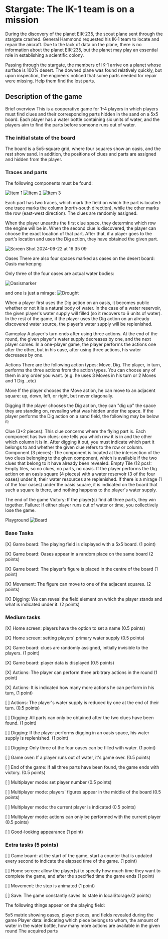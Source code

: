 # Stargate: The IK-1 team is on a mission
During the discovery of the planet EIK-235, the scout plane sent through the stargate crashed. General Hammond requested his IK-1 team to locate and repair the aircraft. Due to the lack of data on the plane, there is no information about the planet EIK-235, but the planet may play an essential role in establishing a scientific colony.

Passing through the stargate, the members of IK-1 arrive on a planet whose surface is 100% desert. The downed plane was found relatively quickly, but upon inspection, the engineers noticed that some parts needed for repair were missing. Help them find the lost parts.

## Description of the game
Brief overview
This is a cooperative game for 1-4 players in which players must find clues and their corresponding parts hidden in the sand on a 5x5 board. Each player has a water bottle containing six units of water, and the players aim to find the parts before someone runs out of water.

### The initial state of the board
The board is a 5x5-square grid, where four squares show an oasis, and the rest show sand. In addition, the positions of clues and parts are assigned and hidden from the player.

### Traces and parts
The following components must be found:

![Item 1](https://github.com/user-attachments/assets/90fcc387-bf1b-4cd6-afca-4f9bc27417d1)
![Item 2](https://github.com/user-attachments/assets/fdb4db45-db10-430e-b20e-a630083b92fa)
![Item 3](https://github.com/user-attachments/assets/a5107fcf-e735-4533-a23f-4e2b63ec966c)



Each part has two traces, which mark the field on which the part is located: one trace marks the column (north-south direction), while the other marks the row (east-west direction). The clues are randomly assigned.

When the player unearths the first clue space, they determine which row the engine will be in. When the second clue is discovered, the player can choose the exact location of that part. After that, if a player goes to the part's location and uses the Dig action, they have obtained the given part.

![Screen Shot 2024-09-22 at 16 35 09](https://github.com/user-attachments/assets/1e12a75d-b505-44a5-9ff6-7fbbc6734f41)


Oases
There are also four spaces marked as oases on the desert board:
Oasis marker.png

Only three of the four oases are actual water bodies:

![Oasismarker](https://github.com/user-attachments/assets/d6217074-4649-4a5b-9df9-7ac39b381a9a)


and one is just a mirage:
![Drought](https://github.com/user-attachments/assets/7c61bf76-2fef-4130-a8a9-3840dfafc52e)


When a player first uses the Dig action on an oasis, it becomes public whether or not it is a natural body of water. In the case of a water reservoir, the given player's water supply will filled (so it recovers to 6 units of water). In the rest of the game, if the player uses the Dig action on an already discovered water source, the player's water supply will be replenished.

Gameplay
A player's turn ends after using three actions. At the end of the round, the given player's water supply decreases by one, and the next player comes. In a one-player game, the player performs the actions one after the other, but in his case, after using three actions, his water decreases by one.

Actions
There are the following action types: Move, Dig. The player, in turn, performs the three actions from the action types. You can choose any of them in any order you want. (e.g. he uses 3 Moves in his turn or 2 Moves and 1 Dig...etc)

Move
If the player chooses the Move action, he can move to an adjacent square: up, down, left, or right, but never diagonally.

Digging
If the player chooses the Dig action, they can "dig up" the space they are standing on, revealing what was hidden under the space. If the player performs the Dig action on a sand field, the following may be below it:

Clue (3*2 pieces): This clue concerns where the flying part is. Each component has two clues: one tells you which row it is in and the other which column it is in. After digging it out, you must indicate which part it belongs to and whether the given clue refers to the row or column.
Component (3 pieces): The component is located at the intersection of the two clues belonging to the given component, which is available if the two clues that belong to it have already been revealed.
Empty Tile (12 pcs): Empty tiles, so no clues, no parts, no oasis.
If the player performs the Dig action on an oasis square (4 pieces) with a water reservoir (3 of the four oases) under it, their water resources are replenished. If there is a mirage (1 of the four oases) under the oasis square, it is indicated on the board that such a square is there, and nothing happens to the player's water supply.


The end of the game
Victory: If the player(s) find all three parts, they win together.
Failure: If either player runs out of water or time, you collectively lose the game.

Playground
![Board](https://github.com/user-attachments/assets/997c83ea-62b6-4f05-b5f6-10c72aab6556)


### Base Tasks
[X] Game board: The playing field is displayed with a 5x5 board. (1 point)    

[X] Game board: Oases appear in a random place on the same board (2 points)

[X] Game board: The player's figure is placed in the centre of the board (1 point)

[X] Movement: The figure can move to one of the adjacent squares. (2 points)

[X] Digging: We can reveal the field element on which the player stands and what is indicated under it. (2 points)

###  Medium tasks
[X] Home screen: players have the option to set a name (0.5 points)

[X] Home screen: setting players' primary water supply (0.5 points)

[X] Game board: clues are randomly assigned, initially invisible to the players. (1 point)

[X] Game board: player data is displayed (0.5 points)

[X] Actions: The player can perform three arbitrary actions in the round (1 point)

[X] Actions: It is indicated how many more actions he can perform in his turn, (1 point)

[ ] Actions: The player's water supply is reduced by one at the end of their turn. (0.5 points)

[ ] Digging: All parts can only be obtained after the two clues have been found. (1 point)

[ ] Digging: If the player performs digging in an oasis space, his water supply is replenished. (1 point)

[ ] Digging: Only three of the four oases can be filled with water. (1 point)

[ ] Game over: If a player runs out of water, it's game over. (0.5 points)

[ ] End of the game: If all three parts have been found, the game ends with victory. (0.5 points)

[ ] Multiplayer mode: set player number (0.5 points)

[ ] Multiplayer mode: players' figures appear in the middle of the board (0.5 points)

[ ] Multiplayer mode: the current player is indicated (0.5 points)

[ ] Multiplayer mode: actions can only be performed with the current player (0.5 points)

[ ] Good-looking appearance (1 point)

### Extra tasks (5 points)

[ ] Game board: at the start of the game, start a counter that is updated every second to indicate the elapsed time of the game. (1 point)

[ ] Home screen: allow the player(s) to specify how much time they want to complete the game, and after the specified time the game ends (1 point)

[ ] Movement: the step is animated (1 point)

[ ] Save: The game constantly saves its state in localStorage.(2 points)


The following things appear on the playing field:

5x5 matrix showing oases, player pieces, and fields revealed during the game
Player data: indicating which piece belongs to whom, the amount of water in the water bottle, how many more actions are available in the given round
The acquired parts
